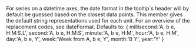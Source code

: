 For series on a datetime axes, the date format in the tooltip´s
header will by default be guessed based on the closest data points.
This member gives the default string representations used for
each unit. For an overview of the replacement codes, see dateFormat.
Defaults to:
{
    millisecond:'A, b e, H:M:S.L',
    second:'A, b e, H:M:S',
    minute:'A, b e, H:M',
    hour:'A, b e, H:M',
    day:'A, b e, Y',
    week:'Week from A, b e, Y',
    month:'B Y',
    year:'Y'
}